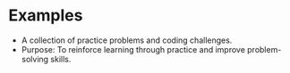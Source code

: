 # Examples

- A collection of practice problems and coding challenges.
- Purpose: To reinforce learning through practice and improve problem-solving skills.

